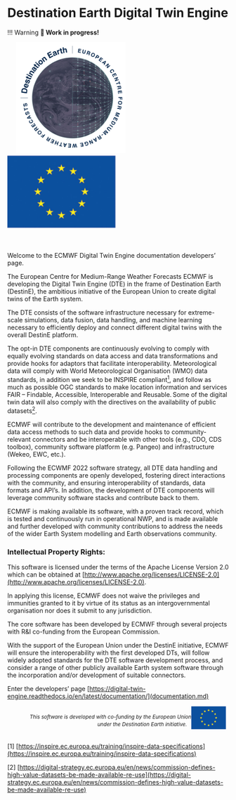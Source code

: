 # Destination Earth Digital Twin Engine

!!! Warning
    **🚧 Work in progress!**

<div>
<p style="float: left; margin: 0 20px 0 20px;">
    <img src="destination-earth-logo.png" alt="Destination Earth Logo" width="250"/>
</p>
<p style="padding: 15px 0 10px 0;">
</p>
<p style="float: middle; margin: 0 5px 0 0px;">
    <img src="eu-logo.png" alt="EU Logo" width="250"/>
</p>
</div>

<br />
<br />

<!-- <br />

<br /> -->

Welcome to the ECMWF Digital Twin Engine documentation developers’ page. 

The European Centre for Medium-Range Weather Forecasts ECMWF is developing the Digital Twin Engine (DTE) in the frame of Destination Earth (DestinE), the ambitious initiative of the European Union to create digital twins of the Earth system.  

The DTE consists of the software infrastructure necessary for extreme-scale simulations, data fusion, data handling, and machine learning necessary to efficiently deploy and connect different digital twins with the overall DestinE platform. 

The opt-in DTE components are continuously evolving to comply with equally evolving standards on data access and data transformations and provide hooks for adaptors that facilitate interoperability. Meteorological data will comply with World Meteorological Organisation (WMO) data standards, in addition we seek to be INSPIRE compliant[<sup>1</sup>](#1), and follow as much as possible OGC standards to make location information and services FAIR – Findable, Accessible, Interoperable and Reusable. Some of the digital twin data will also comply with the directives on the availability of public datasets[<sup>2</sup>](#2). 

ECMWF  will contribute to the development and maintenance of efficient data access methods to such data and provide hooks to community-relevant connectors and be interoperable with other tools (e.g., CDO, CDS toolbox), community software platform (e.g. Pangeo) and infrastructure (Wekeo, EWC, etc.).  

Following the ECWMF 2022 software strategy, all DTE data handling and processing components are openly developed, fostering direct interactions with the community, and ensuring interoperability of standards, data formats and API’s. In addition, the development of DTE components will leverage community software stacks and contribute back to them. 

ECMWF is making available its software, with a proven track record, which is tested and continuously run in operational NWP, and is made available and further developed with community contributions to address the needs of the wider Earth System modelling and Earth observations community.   

### Intellectual Property Rights:  

This software is licensed under the terms of the Apache License Version 2.0 which can be obtained at [http://www.apache.org/licenses/LICENSE-2.0](http://www.apache.org/licenses/LICENSE-2.0). 

In applying this license, ECMWF does not waive the privileges and immunities granted to it by virtue of its status as an intergovernmental organisation nor does it submit to any jurisdiction. 

The core software has been developed by ECMWF through several projects with R&I co-funding from the European Commission.  

With the support of the European Union under the DestinE initiative, ECMWF will ensure the interoperability with the first developed DTs, will follow widely adopted standards for the DTE software development process, and consider a range of other publicly available Earth system software through the incorporation and/or development of suitable connectors. 

Enter the developers’ page [https://digital-twin-engine.readthedocs.io/en/latest/documentation/](documentation.md)


<div>
<p style="float: right; margin: 0 5px 0 0px;">
    <img src="eu-logo.png" alt="EU Logo" width="80"/>
</p>
<p style="padding: 15px 20px 20px 20px; text-align: right;">
<i><small>This software is developed with co-funding by the European Union under the Destination Earth initiative.&nbsp;&nbsp;&nbsp;</small></i>
</p>
</div>

<a name="1"></a> [1] [https://inspire.ec.europa.eu/training/inspire-data-specifications](https://inspire.ec.europa.eu/training/inspire-data-specifications)

<a name="2"></a> [2] [https://digital-strategy.ec.europa.eu/en/news/commission-defines-high-value-datasets-be-made-available-re-use](https://digital-strategy.ec.europa.eu/en/news/commission-defines-high-value-datasets-be-made-available-re-use)
